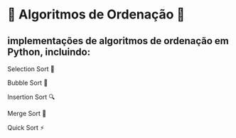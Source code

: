 # 🌟 Algoritmos de Ordenação 🧮
## implementações de algoritmos de ordenação em Python, incluindo:

Selection Sort 🎯

Bubble Sort 💭

Insertion Sort 🔍

Merge Sort 🧩

Quick Sort ⚡️
